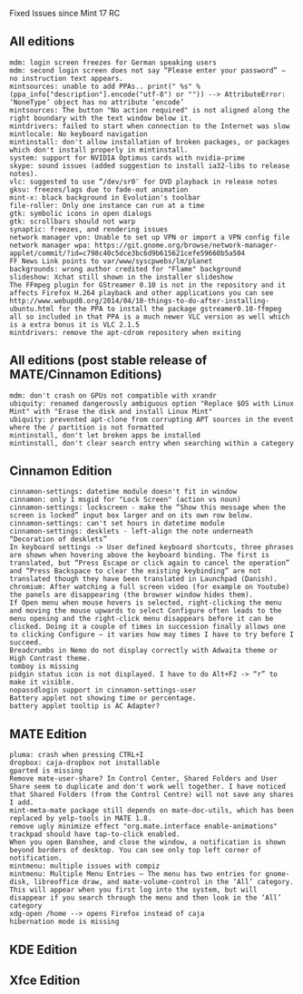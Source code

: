 Fixed Issues since Mint 17 RC

All editions
------------
	mdm: login screen freezes for German speaking users
	mdm: second login screen does not say “Please enter your password” – no instruction text appears.
	mintsources: unable to add PPAs.. print(" %s" % (ppa_info["description"].encode("utf-8") or "")) --> AttributeError: ‘NoneType’ object has no attribute ‘encode’
	mintsources: The button "No action required" is not aligned along the right boundary with the text window below it.
	mintdrivers: failed to start when connection to the Internet was slow
	mintlocale: No keyboard navigation
	mintinstall: don't allow installation of broken packages, or packages which don't install properly in mintinstall.
	system: support for NVIDIA Optimus cards with nvidia-prime
	skype: sound issues (added suggestion to install ia32-libs to release notes).
	vlc: suggested to use “/dev/sr0″ for DVD playback in release notes
	gksu: freezes/lags due to fade-out animation
	mint-x: black background in Evolution's toolbar
	file-roller: Only one instance can run at a time
	gtk: symbolic icons in open dialogs
	gtk: scrollbars should not warp
	synaptic: freezes, and rendering issues
	network manager vpn: Unable to set up VPN or import a VPN config file
	network manager wpa: https://git.gnome.org/browse/network-manager-applet/commit/?id=c798c40c5dce3bc6d9b615621cefe59660b5a504
	FF News Link points to var/www/syscpwebs/lm/planet
	backgrounds: wrong author credited for "Flame" background	
	slideshow: Xchat still shown in the installer slideshow	
	The FFmpeg plugin for GStreamer 0.10 is not in the repository and it affects Firefox H.264 playback and other applications you can see http://www.webupd8.org/2014/04/10-things-to-do-after-installing-ubuntu.html for the PPA to install the package gstreamer0.10-ffmpeg all so included in that PPA is a much newer VLC version as well which is a extra bonus it is VLC 2.1.5		
	mintdrivers: remove the apt-cdrom repository when exiting

All editions (post stable release of MATE/Cinnamon Editions)
------------------------------------------------------------
	mdm: don't crash on GPUs not compatible with xrandr
	ubiquity: renamed dangerously ambiguous option "Replace $OS with Linux Mint" with "Erase the disk and install Linux Mint"
	ubiquity: prevented apt-clone from corrupting APT sources in the event where the / partition is not formatted
	mintinstall, don't let broken apps be installed
	mintinstall, don't clear search entry when searching within a category

Cinnamon Edition
----------------
	cinnamon-settings: datetime module doesn't fit in window
	cinnamon: only 1 msgid for "Lock Screen" (action vs noun)	
	cinnamon-settings: lockscreen - make the “Show this message when the screen is locked” input box larger and on its own row below.	
	cinnamon-settings: can't set hours in datetime module
	cinnamon-settings: desklets - left-align the note underneath “Decoration of desklets”	
	In keyboard settings -> User defined keyboard shortcuts, three phrases are shown when hovering above the keyboard binding. The first is translated, but “Press Escape or click again to cancel the operation” and “Press Backspace to clear the existing keybinding” are not translated though they have been translated in Launchpad (Danish).
	chromium: After watching a full screen video (for example on Youtube) the panels are disappearing (the browser window hides them).	
	If Open menu when mouse hovers is selected, right-clicking the menu and moving the mouse upwards to select Configure often leads to the menu opening and the right-click menu disappears before it can be clicked. Doing it a couple of times in succession finally allows one to clicking Configure – it varies how may times I have to try before I succeed.
	Breadcrumbs in Nemo do not display correctly with Adwaita theme or High Contrast theme.
	tomboy is missing
	pidgin status icon is not displayed. I have to do Alt+F2 -> “r” to make it visible.	
	nopassdlogin support in cinnamon-settings-user
	Battery applet not showing time or percentage.
	battery applet tooltip is AC Adapter?
	
MATE Edition
------------
	pluma: crash when pressing CTRL+I
	dropbox: caja-dropbox not installable
	gparted is missing
	Remove mate-user-share? In Control Center, Shared Folders and User Share seem to duplicate and don't work well together. I have noticed that Shared Folders (from the Control Centre) will not save any shares I add.
	mint-meta-mate package still depends on mate-doc-utils, which has been replaced by yelp-tools in MATE 1.8.
	remove ugly minimize effect "org.mate.interface enable-animations"
	trackpad should have tap-to-click enabled.
	When you open Banshee, and close the window, a notification is shown beyond borders of desktop. You can see only top left corner of notification.	
	mintmenu: multiple issues with compiz
	mintmenu: Multiple Menu Entries – The menu has two entries for gnome-disk, libreoffice draw, and mate-volume-control in the ‘All’ category. This will appear when you first log into the system, but will disappear if you search through the menu and then look in the ‘All’ category	
	xdg-open /home --> opens Firefox instead of caja
	hibernation mode is missing	

KDE Edition
-----------
	

Xfce Edition
------------
	